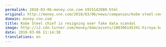 ```yaml
---
permalink: 2018-03-06-money.cnn.com-1915142880.html
original: http://money.cnn.com/2018/03/06/news/companies/kobe-steel-ceo-resigns-japan/index.html
domain: money.cnn.com
title: Kobe Steel chief is resigning over fake data scandal
image: http://i2.cdn.turner.com/money/dam/assets/180306145341-hiroya-kawasaki-780x439.jpg
date: 2018-03-06 11:14:38
translations: en
---
```


